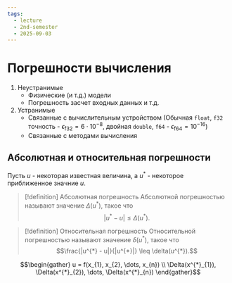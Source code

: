 ```yaml
---
tags:
  - lecture
  - 2nd-semester
  - 2025-09-03
---
```


# Погрешности вычисления

1. Неустранимые
	- Физические (и т.д.) модели 
	- Погрешность засчет входных данных и т.д.
2. Устранимые
	- Связанные с вычислительным устройством
		(Обычная `float`, `f32` точность - $\epsilon_{\mathrm{f 32}} = 6\cdot 10 ^{-8}$, двойная `double`, `f64` - $\epsilon_{\mathrm{f 64}} = 10^{-16}$)
	- Связанные с методами вычисления

## Абсолютная и относительная погрешности

Пусть $u$ - некоторая известная величина, а $u^{*}$ - некоторое приближенное значние $u$.

> [!definition] Абсолютная погрешность
> Абсолютной погрешностью называют значение $\Delta (u^{*})$, такое что $$|u^{*} - u| \leq \Delta(u^{*}).$$

> [!definition] Относительная погрешность
> Относительной погрешностью называют значение $\delta(u^{*})$, такое что $$\frac{|u^{*} - u|}{|u^{*}|} \leq \delta(u^{*}).$$

$$\begin{gather}
u = f(x_{1}, x_{2}, \dots, x_{n}) \\
\Delta(x^{*}_{1}), \Delta(x^{*}_{2}), \dots, \Delta(x^{*}_{n}) 
\end{gather}$$
